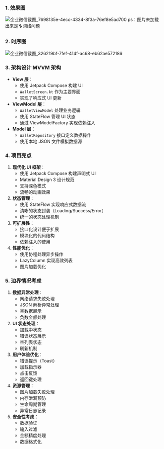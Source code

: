 
### 1. 效果图
![企业微信截图_7698135e-4ecc-4334-8f3a-76ef8e5ad700](https://github.com/user-attachments/assets/43f8880e-d19c-4e12-9df3-1b203d026f38)
ps：图片未加载出来是🪜网络问题

### 2. 时序图
![企业微信截图_326219bf-7fef-414f-ac68-eb62ae572186](https://github.com/user-attachments/assets/5149dfb0-f8c5-41e3-9570-ea0507733014)

### 3. 架构设计 MVVM 架构  
- **View 层**：  
  - 使用 Jetpack Compose 构建 UI  
  - `WalletScreen.kt` 作为主要界面  
  - 实现了响应式 UI 更新  
- **ViewModel 层**：  
  - `WalletViewModel` 处理业务逻辑  
  - 使用 StateFlow 管理 UI 状态  
  - 通过 ViewModelFactory 实现依赖注入  
- **Model 层**：  
  - `WalletRepository` 接口定义数据操作  
  - 使用本地 JSON 文件模拟数据源  

### 4. 项目亮点  
1. **现代化 UI 框架**：  
   - 使用 Jetpack Compose 构建声明式 UI  
   - Material Design 3 设计规范  
   - 支持深色模式  
   - 流畅的动画效果  
2. **状态管理**：  
   - 使用 StateFlow 实现响应式数据流  
   - 清晰的状态封装（Loading/Success/Error）  
   - 统一的状态处理机制  
3. **可扩展性**：  
   - 接口化设计便于扩展  
   - 模块化的代码结构  
   - 依赖注入的使用  
4. **性能优化**：  
   - 使用协程处理异步操作  
   - LazyColumn 实现高效列表  
   - 图片加载优化  

### 5. 边界情况考虑  
1. **数据异常处理**：  
   - 网络请求失败处理  
   - JSON 解析异常处理  
   - 空数据展示  
   - 负数金额处理  
2. **UI 状态处理**：  
   - 加载中状态  
   - 错误状态展示  
   - 空列表状态  
   - 刷新机制  
3. **用户体验优化**：  
   - 错误提示（Toast）  
   - 加载指示器  
   - 点击反馈  
   - 返回键处理  
4. **资源管理**：  
   - 图片加载失败处理  
   - 内存泄漏预防  
   - 生命周期管理  
   - 异常日志记录  
5. **安全性考虑**：  
   - 数据验证  
   - 输入过滤  
   - 金额精度处理  
   - 数据格式化  
